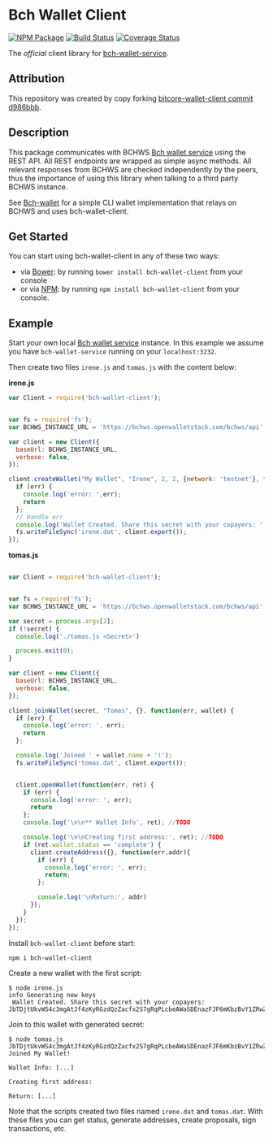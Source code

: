 Bch Wallet Client
======

[![NPM Package](https://img.shields.io/npm/v/bch-wallet-client.svg?style=flat-square)](https://www.npmjs.org/package/bch-wallet-client)
[![Build Status](https://img.shields.io/travis/owstack/bch-wallet-client.svg?branch=master&style=flat-square)](https://travis-ci.org/owstack/bch-wallet-client) 
[![Coverage Status](https://coveralls.io/repos/owstack/bch-wallet-client/badge.svg)](https://coveralls.io/r/owstack/bch-wallet-client)

The *official* client library for [bch-wallet-service](https://github.com/owstack/bch-wallet-service).

## Attribution

This repository was created by copy forking [bitcore-wallet-client commit d986bbb](https://github.com/bitpay/bitcore-wallet-client/commit/d986bbb69d01be56f1cfd09c89625f587de2bc02).

## Description

This package communicates with BCHWS [Bch wallet service](https://github.com/owstack/bch-wallet-service) using the REST API. All REST endpoints are wrapped as simple async methods. All relevant responses from BCHWS are checked independently by the peers, thus the importance of using this library when talking to a third party BCHWS instance.

See [Bch-wallet](https://github.com/owstack/bch-wallet) for a simple CLI wallet implementation that relays on BCHWS and uses bch-wallet-client.

## Get Started

You can start using bch-wallet-client in any of these two ways:

* via [Bower](http://bower.io/): by running `bower install bch-wallet-client` from your console
* or via [NPM](https://www.npmjs.com/package/bch-wallet-client): by running `npm install bch-wallet-client` from your console.

## Example

Start your own local [Bch wallet service](https://github.com/owstack/bch-wallet-service) instance. In this example we assume you have `bch-wallet-service` running on your `localhost:3232`.

Then create two files `irene.js` and `tomas.js` with the content below:

**irene.js**

``` javascript
var Client = require('bch-wallet-client');


var fs = require('fs');
var BCHWS_INSTANCE_URL = 'https://bchws.openwalletstack.com/bchws/api'

var client = new Client({
  baseUrl: BCHWS_INSTANCE_URL,
  verbose: false,
});

client.createWallet("My Wallet", "Irene", 2, 2, {network: 'testnet'}, function(err, secret) {
  if (err) {
    console.log('error: ',err); 
    return
  };
  // Handle err
  console.log('Wallet Created. Share this secret with your copayers: ' + secret);
  fs.writeFileSync('irene.dat', client.export());
});
```

**tomas.js**

``` javascript

var Client = require('bch-wallet-client');


var fs = require('fs');
var BCHWS_INSTANCE_URL = 'https://bchws.openwalletstack.com/bchws/api'

var secret = process.argv[2];
if (!secret) {
  console.log('./tomas.js <Secret>')

  process.exit(0);
}

var client = new Client({
  baseUrl: BCHWS_INSTANCE_URL,
  verbose: false,
});

client.joinWallet(secret, "Tomas", {}, function(err, wallet) {
  if (err) {
    console.log('error: ', err);
    return
  };

  console.log('Joined ' + wallet.name + '!');
  fs.writeFileSync('tomas.dat', client.export());


  client.openWallet(function(err, ret) {
    if (err) {
      console.log('error: ', err);
      return
    };
    console.log('\n\n** Wallet Info', ret); //TODO

    console.log('\n\nCreating first address:', ret); //TODO
    if (ret.wallet.status == 'complete') {
      client.createAddress({}, function(err,addr){
        if (err) {
          console.log('error: ', err);
          return;
        };

        console.log('\nReturn:', addr)
      });
    }
  });
});
```

Install `bch-wallet-client` before start:

```
npm i bch-wallet-client
```

Create a new wallet with the first script:

```
$ node irene.js
info Generating new keys 
 Wallet Created. Share this secret with your copayers: JbTDjtUkvWS4c3mgAtJf4zKyRGzdQzZacfx2S7gRqPLcbeAWaSDEnazFJF6mKbzBvY1ZRwZCbvT
```

Join to this wallet with generated secret:

```
$ node tomas.js JbTDjtUkvWS4c3mgAtJf4zKyRGzdQzZacfx2S7gRqPLcbeAWaSDEnazFJF6mKbzBvY1ZRwZCbvT
Joined My Wallet!

Wallet Info: [...]

Creating first address:

Return: [...]

```

Note that the scripts created two files named `irene.dat` and `tomas.dat`. With these files you can get status, generate addresses, create proposals, sign transactions, etc.


